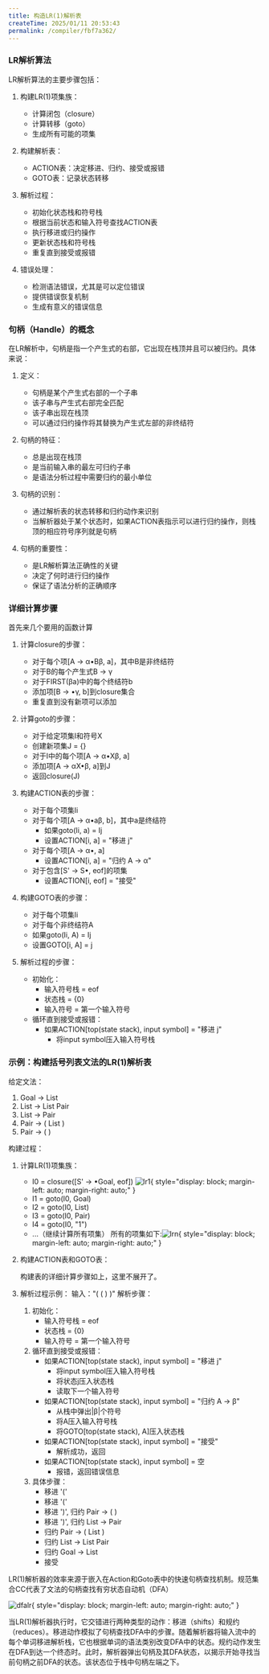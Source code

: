 ```yaml
---
title: 构造LR(1)解析表
createTime: 2025/01/11 20:53:43
permalink: /compiler/fbf7a362/
---
```


### LR解析算法

LR解析算法的主要步骤包括：

1. 构建LR(1)项集族：
   - 计算闭包（closure）
   - 计算转移（goto）
   - 生成所有可能的项集

2. 构建解析表：
   - ACTION表：决定移进、归约、接受或报错
   - GOTO表：记录状态转移

3. 解析过程：
   - 初始化状态栈和符号栈
   - 根据当前状态和输入符号查找ACTION表
   - 执行移进或归约操作
   - 更新状态栈和符号栈
   - 重复直到接受或报错

4. 错误处理：
   - 检测语法错误，尤其是可以定位错误
   - 提供错误恢复机制
   - 生成有意义的错误信息

### 句柄（Handle）的概念

在LR解析中，句柄是指一个产生式的右部，它出现在栈顶并且可以被归约。具体来说：

1. 定义：
   - 句柄是某个产生式右部的一个子串
   - 该子串与产生式右部完全匹配
   - 该子串出现在栈顶
   - 可以通过归约操作将其替换为产生式左部的非终结符

2. 句柄的特征：
   - 总是出现在栈顶
   - 是当前输入串的最左可归约子串
   - 是语法分析过程中需要归约的最小单位

3. 句柄的识别：
   - 通过解析表的状态转移和归约动作来识别
   - 当解析器处于某个状态时，如果ACTION表指示可以进行归约操作，则栈顶的相应符号序列就是句柄

4. 句柄的重要性：
   - 是LR解析算法正确性的关键
   - 决定了何时进行归约操作
   - 保证了语法分析的正确顺序

### 详细计算步骤

首先来几个要用的函数计算

1. 计算closure的步骤：
   - 对于每个项[A → α•Bβ, a]，其中B是非终结符
   - 对于B的每个产生式B → γ
   - 对于FIRST(βa)中的每个终结符b
   - 添加项[B → •γ, b]到closure集合
   - 重复直到没有新项可以添加

2. 计算goto的步骤：
   - 对于给定项集I和符号X
   - 创建新项集J = {}
   - 对于I中的每个项[A → α•Xβ, a]
   - 添加项[A → αX•β, a]到J
   - 返回closure(J)

3. 构建ACTION表的步骤：
   - 对于每个项集Ii
   - 对于每个项[A → α•aβ, b]，其中a是终结符
     - 如果goto(Ii, a) = Ij
     - 设置ACTION[i, a] = "移进 j"
   - 对于每个项[A → α•, a]
     - 设置ACTION[i, a] = "归约 A → α"
   - 对于包含[S' → S•, eof]的项集
     - 设置ACTION[i, eof] = "接受"

4. 构建GOTO表的步骤：
   - 对于每个项集Ii
   - 对于每个非终结符A
   - 如果goto(Ii, A) = Ij
   - 设置GOTO[i, A] = j

5. 解析过程的步骤：
   - 初始化：
     - 输入符号栈 = eof
     - 状态栈 = \{0\}
     - 输入符号 = 第一个输入符号
   - 循环直到接受或报错：
     - 如果ACTION\[top\(state stack\), input symbol\] = "移进 j"
       - 将input symbol压入输入符号栈

### 示例：构建括号列表文法的LR(1)解析表

给定文法：

1. Goal → List
2. List → List Pair
3. List → Pair
4. Pair → ( List )
5. Pair → ( )

构建过程：

1. 计算LR(1)项集族：
   - I0 = closure([S' → •Goal, eof])
   ![lr1](/compiler/eac/parsers/lr1cc0.png){ style="display: block; margin-left: auto; margin-right: auto;" }
   - I1 = goto(I0, Goal)
   - I2 = goto(I0, List)
   - I3 = goto(I0, Pair)
   - I4 = goto(I0, "1")
   - ...（继续计算所有项集）
   所有的项集如下:![lrn](/compiler/eac/parsers/lr1cc1.png){ style="display: block; margin-left: auto; margin-right: auto;" }

2. 构建ACTION表和GOTO表：
   <!-- - ACTION表：
     | 状态 | ( | ) | eof | List | Pair |
     |------|---|---|---|------|------|
     | 0    | s4|   |   | 2    | 3    |
     | 1    |   |   | acc|      |      |
     | 2    | s4|   | r1|      | 5    |
     | 3    |   | r3| r3|      |      |
     | 4    | s4|   |   | 6    | 3    |
     | 5    |   | s7|   |      |      |
     | 6    |   | s8|   |      |      |
     | 7    |   | r2| r2|      |      |
     | 8    |   | r4| r4|      |      | -->

   <!-- - GOTO表：
     | 状态 | Goal | List | Pair |
     |------|------|------|------|
     | 0    | 1    | 2    | 3    |
     | 2    |      |      | 5    |
     | 4    |      | 6    | 3    | -->
   构建表的详细计算步骤如上，这里不展开了。

3. 解析过程示例：
   输入："( ( ) )"
   解析步骤：
   1. 初始化：
      - 输入符号栈 = eof
      - 状态栈 = \{0\}
      - 输入符号 = 第一个输入符号
   2. 循环直到接受或报错：
      - 如果ACTION[top(state stack), input symbol] = "移进 j"
        - 将input symbol压入输入符号栈
        - 将状态j压入状态栈
        - 读取下一个输入符号
      - 如果ACTION[top(state stack), input symbol] = "归约 A → β"
        - 从栈中弹出|β|个符号
        - 将A压入输入符号栈
        - 将GOTO[top(state stack), A]压入状态栈
      - 如果ACTION[top(state stack), input symbol] = "接受"
        - 解析成功，返回
      - 如果ACTION[top(state stack), input symbol] = 空
        - 报错，返回错误信息
   3. 具体步骤：
      - 移进 '('
      - 移进 '('
      - 移进 ')', 归约 Pair → ( )
      - 移进 ')', 归约 List → Pair
      - 归约 Pair → ( List )
      - 归约 List → List Pair
      - 归约 Goal → List
      - 接受

LR(1)解析器的效率来源于嵌入在Action和Goto表中的快速句柄查找机制。规范集合CC代表了文法的句柄查找有穷状态自动机（DFA）

![dfalr](/compiler/eac/parsers/dfalr.png){ style="display: block; margin-left: auto; margin-right: auto;" }

当LR(1)解析器执行时，它交错进行两种类型的动作：移进（shifts）和规约（reduces）。移进动作模拟了句柄查找DFA中的步骤。随着解析器将输入流中的每个单词移进解析栈，它也根据单词的语法类别改变DFA中的状态。规约动作发生在DFA到达一个终态时。此时，解析器弹出句柄及其DFA状态，以揭示开始寻找当前句柄之前DFA的状态。该状态位于栈中句柄左端之下。
